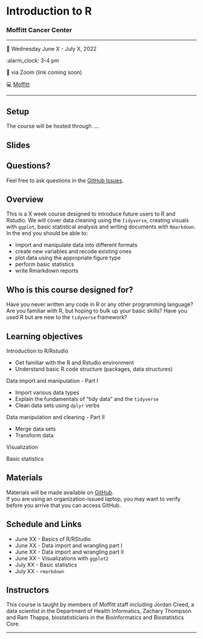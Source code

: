 
<!-- README.md is generated from README.Rmd. Please edit that file -->

# Introduction to R

### Moffitt Cancer Center

------------------------------------------------------------------------

:calendar: Wednesday June X - July X, 2022

:alarm\_clock: 3-4 pm

:office: via Zoom (link coming soon)

:computer: [Moffitt](https://moffitt.org/)

------------------------------------------------------------------------

## Setup

The course will be hosted through ….

<!-- 
* When you're done, put a green post-it on your computer. 
* If you need help, put up a pink post-it.
-->

## Slides

<!--
* Rewrite as links to slides on github once they are made
* [Name of talk](path/to/slides.pdf)
-->

## Questions?

Feel free to ask questions in the [GitHub Issues](https://github.com).

## Overview

This is a X week course designed to introduce future users to R and
Rstudio. We will cover data cleaning using the `tidyverse`, creating
visuals with `ggplot`, basic statistical analysis and writing documents
with `Rmarkdown`. In the end you should be able to:

<!--
Each instructor should provide a one sentence summary of what participants
will be able to do after thier lecture 
-->

-   import and manipulate data into different formats
-   create new variables and recode existing ones
-   plot data using the appropriate figure type
-   perform basic statistics
-   write Rmarkdown reports

## Who is this course designed for?

Have you never written any code in R or any other programming language?
Are you familiar with R, but hoping to bulk up your basic skills? Have
you used R but are new to the `tidyverse` framework?

## Learning objectives

Introduction to R/Rstudio

-   Get familiar with the R and Rstudio environment
-   Understand basic R code structure (packages, data structures)

Data import and manipulation - Part I

-   Import various data types
-   Explain the fundamentals of “tidy data” and the `tidyverse`
-   Clean data sets using `dplyr` verbs

Data manipulation and cleaning - Part II

-   Merge data sets
-   Transform data

Visualization

Basic statistics

## Materials

Materials will be made available on
[GitHub](https://github.com/FridleyLab/Intro_to_R_2022/).  
If you are using an organization-issued laptop, you may want to verify
before you arrive that you can access GitHub.

## Schedule and Links

-   June XX - Basics of R/RStudio
-   June XX - Data import and wrangling part I
-   June XX - Data import and wrangling part II
-   June XX - Visualizations with `ggplot2`
-   July XX - Basic statistics
-   July XX - `rmarkdown`

## Instructors

<!--
Add links to personal websites and double check personal info
* add small blurbs/pictures for each instructor? 
-->

This course is taught by members of Moffitt staff including Jordan
Creed, a data scientist in the Department of Health Informatics, Zachary
Thompson and Ram Thappa, biostatisticians in the Bioinformatics and
Biostatistics Core.

------------------------------------------------------------------------
